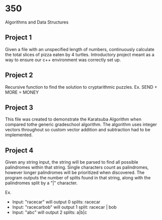 # 350
Algorithms and Data Structures

## Project 1
Given a file with an unspecified length of numbers, continuously calculate the total slices of pizza eaten by 4 turtles. Introductory project meant as a way to ensure our c++ environment was correctly set up.

## Project 2
Recursive function to find the solution to cryptarithmic puzzles. Ex. SEND + MORE = MONEY

## Project 3
This file was created to demonstrate the Karatsuba Algorithm when compared tothe generic gradeschool algorithm. The algorithm uses integer vectors throughout so custom vector addition and subtraction had to be implemented.

## Project 4
Given any string input, the string will be parsed to find all possible palindromes within that string. Single characters count as palindromes, however longer palindromes will be prioritized when discovered. The program outputs the number of splits found in that string, along with the palindromes split by a "|" character.

Ex. 
* Input: "racecar" will output 0 splits: racecar
* Input: "racecarbob" will output 1 split: racecar | bob
* Input: "abc" will output 2 splits: a|b|c
